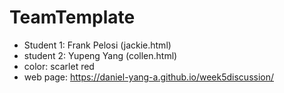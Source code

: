 # TeamTemplate

- Student 1: Frank Pelosi (jackie.html)
- student 2: Yupeng Yang (collen.html)
- color: scarlet red
- web page: https://daniel-yang-a.github.io/week5discussion/
